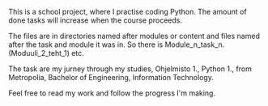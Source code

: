 This is a school project, where I practise coding Python. 
The amount of done tasks will increase when the course proceeds.

The files are in directories named after modules or content and files named after the task and module it was in. 
So there is Module_n_task_n. (Moduuli_2_teht_1) etc.

The task are my jurney through my studies, Ohjelmisto 1., Python 1., 
from Metropolia, Bachelor of Engineering, Information Technology.

Feel free to read my work and follow the progress I'm making.
